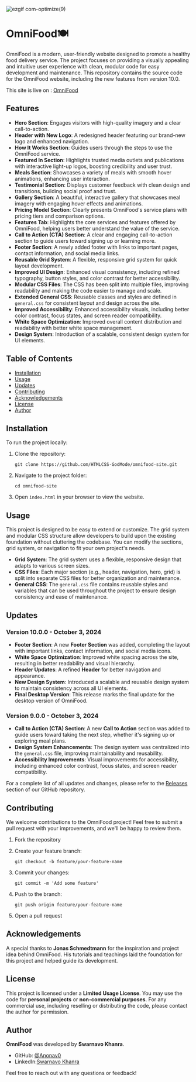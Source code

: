 ![ezgif com-optimize(9)](https://github.com/user-attachments/assets/64e44174-956d-451f-9981-0357a345b18c)

# ️OmniFood🍽️

OmniFood is a modern, user-friendly website designed to promote a healthy food delivery service. The project focuses on providing a visually appealing and intuitive user experience with clean, modular code for easy development and maintenance. This repository contains the source code for the OmniFood website, including the new features from version 10.0.

This site is live on : [OmniFood](https://htmlcss-godmode.github.io/omnifood-site/)

## Features

- **Hero Section**: Engages visitors with high-quality imagery and a clear call-to-action.
- **Header with New Logo**: A redesigned header featuring our brand-new logo and enhanced navigation.
- **How It Works Section**: Guides users through the steps to use the OmniFood service.
- **Featured In Section**: Highlights trusted media outlets and publications with interactive light-up logos, boosting credibility and user trust.
- **Meals Section**: Showcases a variety of meals with smooth hover animations, enhancing user interaction.
- **Testimonial Section**: Displays customer feedback with clean design and transitions, building social proof and trust.
- **Gallery Section**: A beautiful, interactive gallery that showcases meal imagery with engaging hover effects and animations.
- **Pricing Model Section**: Clearly presents OmniFood's service plans with pricing tiers and comparison options.
- **Features Tab**: Highlights the core services and features offered by OmniFood, helping users better understand the value of the service.
- **Call to Action (CTA) Section**: A clear and engaging call-to-action section to guide users toward signing up or learning more.
- **Footer Section**: A newly added footer with links to important pages, contact information, and social media links.
- **Reusable Grid System**: A flexible, responsive grid system for quick layout development.
- **Improved UI Design**: Enhanced visual consistency, including refined typography, button styles, and color contrast for better accessibility.
- **Modular CSS Files**: The CSS has been split into multiple files, improving readability and making the code easier to manage and scale.
- **Extended General CSS**: Reusable classes and styles are defined in `general.css` for consistent layout and design across the site.
- **Improved Accessibility**: Enhanced accessibility visuals, including better color contrast, focus states, and screen reader compatibility.
- **White Space Optimization**: Improved overall content distribution and readability with better white space management.
- **Design System**: Introduction of a scalable, consistent design system for UI elements.

## Table of Contents

- [Installation](#installation)
- [Usage](#usage)
- [Updates](#updates)
- [Contributing](#contributing)
- [Acknowledgements](#acknowledgements)
- [License](#license)
- [Author](#author)

## Installation

To run the project locally:

1.  Clone the repository:

    `git clone https://github.com/HTMLCSS-GodMode/omnifood-site.git`

2.  Navigate to the project folder:

    `cd omnifood-site`

3.  Open `index.html` in your browser to view the website.

## Usage

This project is designed to be easy to extend or customize. The grid system and modular CSS structure allow developers to build upon the existing foundation without cluttering the codebase. You can modify the sections, grid system, or navigation to fit your own project's needs.

- **Grid System**: The grid system uses a flexible, responsive design that adapts to various screen sizes.
- **CSS Files**: Each major section (e.g., header, navigation, hero, grid) is split into separate CSS files for better organization and maintenance.
- **General CSS**: The `general.css` file contains reusable styles and variables that can be used throughout the project to ensure design consistency and ease of maintenance.

## Updates

### Version 10.0.0 - October 3, 2024

- **Footer Section**: A new **Footer Section** was added, completing the layout with important links, contact information, and social media icons.
- **White Space Optimization**: Improved white spacing across the site, resulting in better readability and visual hierarchy.
- **Header Updates**: A refined **Header** for better navigation and appearance.
- **New Design System**: Introduced a scalable and reusable design system to maintain consistency across all UI elements.
- **Final Desktop Version**: This release marks the final update for the desktop version of OmniFood.

### Version 9.0.0 - October 3, 2024

- **Call to Action (CTA) Section**: A new **Call to Action** section was added to guide users toward taking the next step, whether it's signing up or exploring meal plans.
- **Design System Enhancements**: The design system was centralized into the `general.css` file, improving maintainability and reusability.
- **Accessibility Improvements**: Visual improvements for accessibility, including enhanced color contrast, focus states, and screen reader compatibility.

For a complete list of all updates and changes, please refer to the [Releases](https://github.com/HTMLCSS-GodMode/omnifood-site/releases) section of our GitHub repository.

## Contributing

We welcome contributions to the OmniFood project! Feel free to submit a pull request with your improvements, and we'll be happy to review them.

1.  Fork the repository
2.  Create your feature branch:

    `git checkout -b feature/your-feature-name`

3.  Commit your changes:

    `git commit -m 'Add some feature'`

4.  Push to the branch:

    `git push origin feature/your-feature-name`

5.  Open a pull request

## Acknowledgements

A special thanks to **Jonas Schmedtmann** for the inspiration and project idea behind OmniFood. His tutorials and teachings laid the foundation for this project and helped guide its development.

## License

This project is licensed under a **Limited Usage License**. You may use the code for **personal projects** or **non-commercial purposes**. For any commercial use, including reselling or distributing the code, please contact the author for permission.

## Author

**OmniFood** was developed by **Swarnavo Khanra**.

- GitHub: [@Anonav0](https://github.com/Anonav0)
- LinkedIn:[Swarnavo Khanra](https://linkedin.com/in/swarnavo-khanra)

Feel free to reach out with any questions or feedback!
